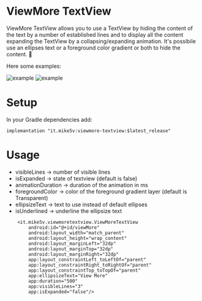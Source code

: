 # ViewMore TextView

ViewMore TextView allows you to use a TextView by hiding the content of the text by a number of established lines and to display all the content expanding the TextView by a collapsing/expanding animation. It's possibile use an ellipses text or a foreground color gradient or both to hide the content. 🚀

Here some examples:

![example](https://github.com/mike5v/viewmore-textview/blob/master/1.gif) ![example](https://github.com/mike5v/viewmore-textview/blob/master/2.gif)

# Setup

In your Gradle dependencies add:
```
implemantation "it.mike5v:viewmore-textview:$latest_release"
```

# Usage

* visibleLines -> number of visible lines
* isExpanded -> state of textview (default is false)
* animationDuration -> duration of the animation in ms
* foregroundColor -> color of the foreground gradient layer (default is Transparent)
* ellipsizeText -> text to use instead of default ellipses
* isUnderlined -> underline the ellipsize text

```
    <it.mike5v.viewmoretextview.ViewMoreTextView
        android:id="@+id/viewMore"
        android:layout_width="match_parent"
        android:layout_height="wrap_content"
        android:layout_marginLeft="32dp"
        android:layout_marginTop="32dp"
        android:layout_marginRight="32dp"
        app:layout_constraintLeft_toLeftOf="parent"
        app:layout_constraintRight_toRightOf="parent"
        app:layout_constraintTop_toTopOf="parent"
        app:ellipsizeText="View More"
        app:duration="500"
        app:visibleLines="3"
        app:isExpanded="false"/>
```
